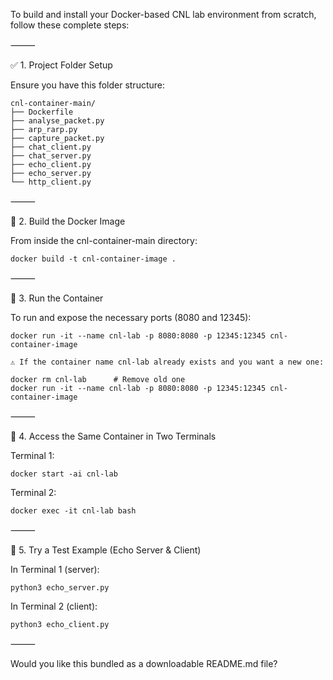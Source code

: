 To build and install your Docker-based CNL lab environment from scratch, follow these complete steps:

⸻

✅ 1. Project Folder Setup

Ensure you have this folder structure:
```
cnl-container-main/
├── Dockerfile
├── analyse_packet.py
├── arp_rarp.py
├── capture_packet.py
├── chat_client.py
├── chat_server.py
├── echo_client.py
├── echo_server.py
└── http_client.py

```

⸻

🐳 2. Build the Docker Image

From inside the cnl-container-main directory:
```
docker build -t cnl-container-image .
```


⸻

🚀 3. Run the Container

To run and expose the necessary ports (8080 and 12345):
```
docker run -it --name cnl-lab -p 8080:8080 -p 12345:12345 cnl-container-image
```
	⚠️ If the container name cnl-lab already exists and you want a new one:
```
docker rm cnl-lab      # Remove old one
docker run -it --name cnl-lab -p 8080:8080 -p 12345:12345 cnl-container-image

```

⸻

🔁 4. Access the Same Container in Two Terminals

Terminal 1:
```
docker start -ai cnl-lab
```
Terminal 2:
```
docker exec -it cnl-lab bash
```


⸻

🧪 5. Try a Test Example (Echo Server & Client)

In Terminal 1 (server):
```
python3 echo_server.py
```
In Terminal 2 (client):
```
python3 echo_client.py
```


⸻

Would you like this bundled as a downloadable README.md file?
